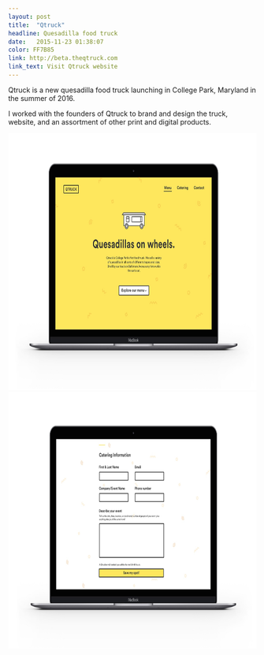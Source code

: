 ```yaml
---
layout: post
title:  "Qtruck"
headline: Quesadilla food truck
date:   2015-11-23 01:38:07
color: FF7B85
link: http://beta.theqtruck.com
link_text: Visit Qtruck website
---
```


Qtruck is a new quesadilla food truck launching in College Park, Maryland in the summer of 2016.

I worked with the founders of Qtruck to brand and design the truck, website, and an assortment of other print and digital products.

<img src="/images/Qtruck/Qtruck-Homepage.jpg" width="696px" height="522px" alt="Qtruck Homepage" class="shadow" />

<img src="/images/Qtruck/Qtruck-Catering.jpg" width="696px" height="522px" alt="Qtruck Catering" class="shadow" />